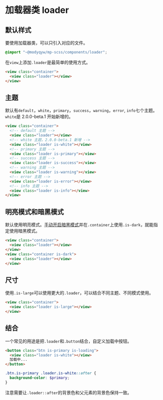 # 加载器类 loader

## 默认样式

要使用加载器类，可以只引入对应的文件。

```scss
@import "~@modyqyw/mp-scss/components/loader";
```

在`view`上添加`.loader`是最简单的使用方式。

```html
<view class="container">
  <view class="loader"></view>
</view>
```

## 主题

默认有`default`，`white`，`primary`，`success`，`warning`，`error`, `info`七个主题。`white`是 2.0.0-beta.1 开始新增的。

```html
<view class="container">
  <!-- default 主题 -->
  <view class="loader"></view>
  <!-- white 主题，2.0.0-beta.1 新增 -->
  <view class="loader is-white"></view>
  <!-- primary 主题 -->
  <view class="loader is-primary"></view>
  <!-- success 主题 -->
  <view class="loader is-success"></view>
  <!-- warning 主题 -->
  <view class="loader is-warning"></view>
  <!-- error 主题 -->
  <view class="loader is-error"></view>
  <!-- info 主题 -->
  <view class="loader is-info"></view>
</view>
```

## 明亮模式和暗黑模式

默认使用明亮模式。[手动开启暗黑模式](../advance/README.md#明亮模式和暗黑模式)并在`.container`上使用`.is-dark`，就能指定使用暗黑模式。

```html
<view class="container">
  <view class="loader"></view>
</view>
<view class="container is-dark">
  <view class="loader"></view>
</view>
```

## 尺寸

使用`.is-large`可以使用更大的`.loader`，可以结合不同主题、不同模式使用。

```html
<view class="container">
  <view class="loader is-large"></view>
</view>
```

## 结合

一个常见的用途是把`.loader`和`.button`结合，自定义加载中按钮。

```html
<button class="btn is-primary is-loading">
  <view class="loader is-white"></view>
  加载中...
</button>
```

```scss
.btn.is-primary .loader.is-white::after {
  background-color: $primary;
}
```

注意需要让`.loader::after`的背景色和父元素的背景色保持一致。
